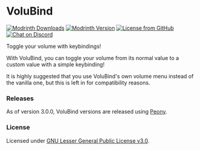 # VoluBind

[![Modrinth Downloads](https://img.shields.io/modrinth/dt/volubind?logo=modrinth&label=Downloads&labelColor=15151e&color=00af5c&style=flat-square)](https://modrinth.com/mod/volubind)
[![Modrinth Version](https://img.shields.io/modrinth/v/volubind?label=Version&labelColor=15151e&color=007daf&style=flat-square)](https://modrinth.com/mod/volubind/version/latest)
[![License from GitHub](https://img.shields.io/github/license/LilydevMC/VoluBind?label=License&labelColor=15151e&color=af5900&style=flat-square)](https://github.com/LilydevMC/VoluBind/blob/1.20/LICENSE)
[![Chat on Discord](https://img.shields.io/discord/995465843364343883?label=Discord&labelColor=15151e&color=5865F2&style=flat-square)](https://discord.gg/TZAt4PA5av)

Toggle your volume with keybindings!

With VoluBind, you can toggle your volume from its normal value to a
custom value with a simple keybinding!

It is highly suggested that you use VoluBind's own volume menu instead of the
vanilla one, but this is left in for compatibility reasons.


### Releases

As of version 3.0.0, VoluBind versions are released using
[Peony](https://github.com/LilydevMC/Peony).

### License

Licensed under [GNU Lesser General Public License v3.0](/LICENSE).
